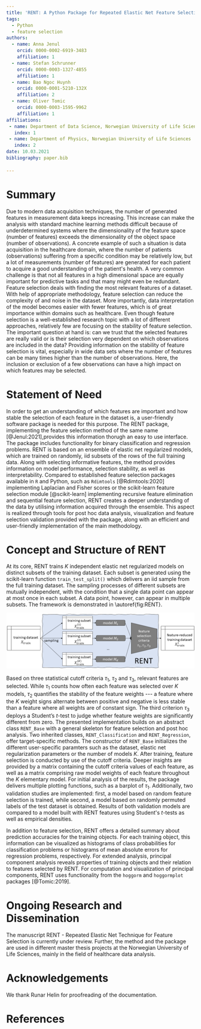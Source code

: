 ```yaml
---
title: 'RENT: A Python Package for Repeated Elastic Net Feature Selection'
tags:
  - Python
  - feature selection
authors:
  - name: Anna Jenul
    orcid: 0000-0002-6919-3483
    affiliation: 1
  - name: Stefan Schrunner
    orcid: 0000-0003-1327-4855
    affiliation: 1
  - name: Bao Ngoc Huynh
    orcid: 0000-0001-5210-132X
    affiliation: 2
  - name: Oliver Tomic
    orcid: 0000-0003-1595-9962
    affiliation: 1
affiliations:
 - name: Department of Data Science, Norwegian University of Life Sciences
   index: 1
 - name: Department of Physics, Norwegian University of Life Sciences
   index: 2
date: 10.03.2021
bibliography: paper.bib

---
```

 # Summary
Due to modern data acquisition techniques, the number of generated features in measurement data keeps increasing. This increase can make the analysis with standard machine learning methods difficult because of underdetermined systems where the dimensionality of the feature space (number of features) exceeds the dimensionality of the object space (number of observations). A concrete example of such a situation is data acquisition in the healthcare domain, where the number of patients (observations) suffering from a specific condition may be relatively low, but a lot of measurements (number of features) are generated for each patient to acquire a good understanding of the patient's health. A very common challenge is that not all features in a high dimensional space are equally important for predictive tasks and that many might even be redundant. Feature selection deals with finding the most relevant features of a dataset. With help of appropriate methodology, feature selection can reduce the complexity of and noise in the dataset. More importantly, data interpretation of the model becomes easier with fewer features, which is of great importance within domains such as healthcare. Even though feature selection is a well-established research topic with a lot of different approaches, relatively few are focusing on the stability of feature selection. The important question at hand is: can we trust that the selected features are really valid or is their selection very dependent on which observations are included in the data? Providing information on the stability of feature selection is vital, especially in wide data sets where the number of features can be many times higher than the number of observations. Here, the inclusion or exclusion of a few observations can have a high impact on which features may be selected.

# Statement of Need
In order to get an understanding of which features are important and how stable the selection of each feature in the dataset is, a user-friendly software package is needed for this purpose.
The RENT package, implementing the feature selection method of the same name [@Jenul:2021],provides this information thorugh an easy to use interface. The package includes functionality for binary classification and regression problems. RENT is based on an ensemble of elastic net regularized models, which are trained on randomly, iid subsets of the rows of the full training data. Along with selecting informative features, the method provides information on model performance, selection stability, as well as interpretability. Compared to established feature selection packages available in `R` and Python, such as `Rdimtools` [@Rdimtools:2020] implementing Laplacian and Fisher scores or the scikit-learn feature selection module [@scikit-learn] implementing recursive feature elimination and sequential feature selection, RENT creates a deeper understanding of the data by utilising information acquired through the ensemble. This aspect is realized through tools for post hoc data analysis, visualization and feature selection validation provided with the package, along with an efficient and user-friendly implementation of the main methodology.

# Concept and Structure of RENT
At its core, RENT trains $K$ independent elastic net regularized models on distinct subsets of the training dataset. Each subset is generated using the scikit-learn function `train_test_split()` which delivers an iid sample from the full training dataset. The sampling processes of different subsets are mutually independent, with the condition that a single data point can appear at most once in each subset. A data point, however, can appear in multiple subsets. The framework is demonstrated in \autoref{fig:RENT}.

![Summary of RENT method [@Jenul:2021].\label{fig:RENT}](images/RENT_overview.png)

Based on three statistical cutoff criteria $\tau_1$, $\tau_2$ and $\tau_3$, relevant features are selected. While $\tau_1$ counts how often each feature was selected over $K$ models, $\tau_2$ quantifies the stability of the feature weights --- a feature where the $K$ weight signs alternate between positive and negative is less stable than a feature where all weights are of constant sign. The third criterion $\tau_3$ deploys a Student’s $t$-test to judge whether feature weights are significantly different from zero. The presented implementation builds on an abstract class `RENT_Base` with a general skeleton for feature selection and post hoc analysis. Two inherited classes, `RENT_Classification` and `RENT_Regression`, offer target-specific methods. The constructor of `RENT_Base` initializes the different user-specific paramters such as the dataset, elastic net regularization parameters or the number of models $K$.
After training, feature selection is conducted by use of the cutoff criteria. Deeper insights are provided by a matrix containing the cutoff criteria values of each feature, as well as a matrix comprising raw model weights of each feature throughout the $K$ elementary model. For initial analysis of the results, the package delivers multiple plotting functions, such as a barplot of $\tau_1$. Additionally, two validation studies are implemented: first, a model based on random feature selection is trained, while second, a model based on randomly permuted labels of the test dataset is obtained. Results of both validation models are compared to a model built with RENT features using Student's $t$-tests as well as empirical densities.

In addition to feature selection, RENT offers a detailed summary about prediction accuracies for the training objects. For each training object, this information can be visualized as histograms of class probabilities for classification problems or histograms of mean absolute errors for regression problems, respectively. For extended analysis,  principal component analysis reveals properties of training objects and their relation to features selected by RENT. For computation and visualization of principal components, RENT uses functionality from the `hoggorm` and `hoggormplot` packages [@Tomic:2019].

# Ongoing Research and Dissemination
The manuscript RENT - Repeated Elastic Net Technique for Feature Selection is currently under review. Further, the method and the package are used in
different master thesis projects at the Norwegian University of Life Sciences, mainly in the field of healthcare data analysis.

# Acknowledgements
We thank Runar Helin for proofreading of the documentation.

# References
